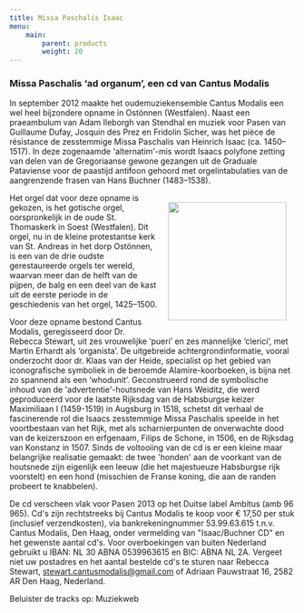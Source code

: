 ```yaml
---
title: Missa Paschalis Isaac
menu:
    main:
        parent: products
        weight: 20
---
```

### Missa Paschalis ‘ad organum’, een cd van Cantus Modalis
In september 2012 maakte het oudemuziekensemble Cantus Modalis een wel heel bijzondere opname in Ostönnen (Westfalen). Naast een praeambulum van Adam Ileborgh van Stendhal en muziek voor Pasen van Guillaume Dufay, Josquin des Prez en Fridolin Sicher, was het pièce de résistance de zesstemmige Missa Paschalis van Heinrich Isaac (ca. 1450–1517). In deze zogenaamde 'alternatim'-mis wordt Isaacs polyfone zetting van delen van de Gregoriaanse gewone gezangen uit de Graduale Pataviense voor de paastijd antifoon gehoord met orgelintabulaties van de aangrenzende frasen van Hans Buchner (1483–1538).

<img src="../images/CD.bmp" style="width: 13rem; float: right; margin:1rem">

Het orgel dat voor deze opname is gekozen, is het gotische orgel, oorspronkelijk in de oude St. Thomaskerk in Soest (Westfalen). Dit orgel, nu in de kleine protestantse kerk van St. Andreas in het dorp Ostönnen, is een van de drie oudste gerestaureerde orgels ter wereld, waarvan meer dan de helft van de pijpen, de balg en een deel van de kast uit de eerste periode in de geschiedenis van het orgel, 1425–1500.

Voor deze opname bestond Cantus Modalis, geregisseerd door Dr. Rebecca Stewart, uit zes vrouwelijke ‘pueri’ en zes mannelijke ‘clerici’, met Martin Erhardt als ‘organista’. De uitgebreide achtergrondinformatie, vooral onderzocht door dr. Klaas van der Heide, specialist op het gebied van iconografische symboliek in de beroemde Alamire-koorboeken, is bijna net zo spannend als een ‘whodunit’. Geconstrueerd rond de symbolische inhoud van de 'advertentie'-houtsnede van Hans Weiditz, die werd geproduceerd voor de laatste Rijksdag van de Habsburgse keizer Maximiliaan I (1459-1519) in Augsburg in 1518, schetst dit verhaal de fascinerende rol die Isaacs zesstemmige Missa Paschalis speelde in het voortbestaan van het Rijk, met als scharnierpunten de onverwachte dood van de keizerszoon en erfgenaam, Filips de Schone, in 1506, en de Rijksdag van Konstanz in 1507. Sinds de voltooiing van de cd is er een kleine maar belangrijke realisatie gemaakt: de twee 'honden' aan de voorkant van de houtsnede zijn eigenlijk een leeuw (die het majestueuze Habsburgse rijk voorstelt) en een hond (misschien de Franse koning, die aan de randen probeert te knabbelen).

De cd verscheen vlak voor Pasen 2013 op het Duitse label Ambitus (amb 96 965).
Cd's zijn rechtstreeks bij Cantus Modalis te koop voor € 17,50 per stuk (inclusief verzendkosten), via bankrekeningnummer 53.99.63.615 t.n.v. Cantus Modalis, Den Haag, onder vermelding van "Isaac/Buchner CD" en het gewenste aantal cd's. Voor overboekingen van buiten Nederland gebruikt u IBAN: NL 30 ABNA 0539963615 en BIC: ABNA NL 2A. Vergeet niet uw postadres en het aantal bestelde cd's te sturen naar Rebecca Stewart, stewart.cantusmodalis@gmail.com of Adriaan Pauwstraat 16, 2582 AR Den Haag, Nederland.

Beluister de tracks op: Muziekweb